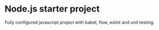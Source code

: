 # Node.js starter project

Fully configured javascript project with babel, flow, eslint and unit testing.